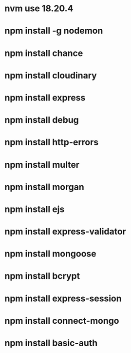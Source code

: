 
# nvm use 18.20.4

# npm install -g nodemon
# npm install chance
# npm install cloudinary
# npm install express

# npm install debug
# npm install http-errors
# npm install multer
# npm install morgan
# npm install ejs
# npm install express-validator
# npm install mongoose 
# npm install bcrypt
# npm install express-session
# npm install connect-mongo
# npm install basic-auth 



